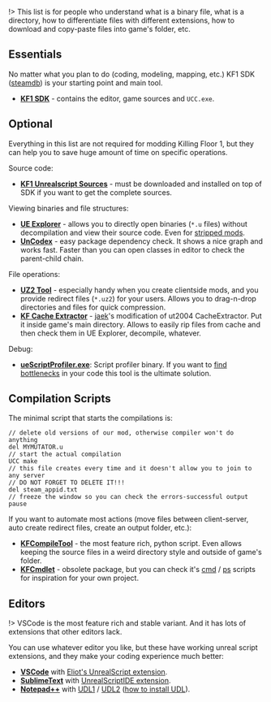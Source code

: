 !> This list is for people who understand what is a binary file, what is a directory, how to differentiate files with different extensions, how to download and copy-paste files into game's folder, etc.

## Essentials

No matter what you plan to do (coding, modeling, mapping, etc.) KF1 SDK ([steamdb](https://steamdb.info/app/1260/)) is your starting point and main tool.

- [**KF1 SDK**](steam://run/1260/) - contains the editor, game sources and `UCC.exe`.

## Optional

Everything in this list are not required for modding Killing Floor 1, but they can help you to save huge amount of time on specific operations.

Source code:

- [**KF1 Unrealscript Sources**](https://github.com/InsultingPros/KillingFloor) - must be downloaded and installed on top of SDK if you want to get the complete sources.

Viewing binaries and file structures:

- [**UE Explorer**](https://eliotvu.com/portfolio/view/21/ue-explorer) - allows you to directly open binaries (`*.u` files) without decompilation and view their source code. Even for [stripped mods](../UnrealScript/Decompilation.md).
- [**UnCodex**](https://sourceforge.net/projects/uncodex/) - easy package dependency check. It shows a nice graph and works fast. Faster than you can open classes in editor to check the parent-child chain.

File operations:

- [**UZ2 Tool**](https://www.moddb.com/games/killing-floor/downloads/kftools-uz2) - especially handy when you create clientside mods, and you provide redirect files (`*.uz2`) for your users. Allows you to drag-n-drop directories and files for quick compression.
- [**KF Cache Extractor**](https://github.com/InsultingPros/LazyKFWiki/blob/main/docs/_content/KFCacheExtractor.exe) - [jaek](https://forums.tripwireinteractive.com/index.php?members/jaek.14402/)'s modification of ut2004 CacheExtractor. Put it inside game's main directory. Allows to easily rip files from cache and then check them in UE Explorer, decompile, whatever.

Debug:

- [**ueScriptProfiler.exe**](https://github.com/InsultingPros/LazyKFWiki/blob/main/docs/_content/ueScriptProfiler.exe): Script profiler binary. If you want to [find bottlenecks](../UnrealScript/Profiling.md) in your code this tool is the ultimate solution.

## Compilation Scripts

The minimal script that starts the compilations is:

```clike
// delete old versions of our mod, otherwise compiler won't do anything
del MYMUTATOR.u
// start the actual compilation
UCC make
// this file creates every time and it doesn't allow you to join to any server
// DO NOT FORGET TO DELETE IT!!!
del steam_appid.txt
// freeze the window so you can check the errors-successful output
pause
```

If you want to automate most actions (move files between client-server, auto create redirect files, create an output folder, etc.):

- [**KFCompileTool**](https://github.com/InsultingPros/KFCompileTool) - the most feature rich, python script. Even allows keeping the source files in a weird directory style and outside of game's folder.
- [**KFCmdlet**](https://github.com/InsultingPros/KFCmdlet) - obsolete package, but you can check it's [cmd](https://github.com/InsultingPros/KFCmdlet/tree/main/Batch_CMD) / [ps](https://github.com/InsultingPros/KFCmdlet/tree/main/Batch_PowerShell) scripts for inspiration for your own project.

## Editors

!> VSCode is the most feature rich and stable variant. And it has lots of extensions that other editors lack.

You can use whatever editor you like, but these have working unreal script extensions, and they make your coding experience much better:

- [**VSCode**](https://code.visualstudio.com/) with [Eliot's UnrealScript extension](https://marketplace.visualstudio.com/items?itemName=EliotVU.uc).
- [**SublimeText**](https://www.sublimetext.com/) with [UnrealScriptIDE extension](https://packagecontrol.io/packages/UnrealScriptIDE).
- [**Notepad++**](https://notepad-plus-plus.org/) with [UDL1](https://gist.github.com/khasky/9bcbf0cfc7594a38e5206ae0b702c061) / [UDL2](https://romerounrealscript.blogspot.com/2011/10/setting-up-notepad-for-unrealscript.html) ([how to install UDL](https://npp-user-manual.org/docs/user-defined-language-system/)).
